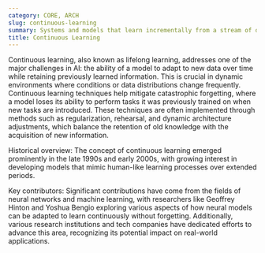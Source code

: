 ```yaml
---
category: CORE, ARCH
slug: continuous-learning
summary: Systems and models that learn incrementally from a stream of data, updating their knowledge without forgetting previous information.
title: Continuous Learning
---
```


Continuous learning, also known as lifelong learning, addresses one of the major challenges in AI: the ability of a model to adapt to new data over time while retaining previously learned information. This is crucial in dynamic environments where conditions or data distributions change frequently. Continuous learning techniques help mitigate catastrophic forgetting, where a model loses its ability to perform tasks it was previously trained on when new tasks are introduced. These techniques are often implemented through methods such as regularization, rehearsal, and dynamic architecture adjustments, which balance the retention of old knowledge with the acquisition of new information.

Historical overview: The concept of continuous learning emerged prominently in the late 1990s and early 2000s, with growing interest in developing models that mimic human-like learning processes over extended periods.

Key contributors: Significant contributions have come from the fields of neural networks and machine learning, with researchers like Geoffrey Hinton and Yoshua Bengio exploring various aspects of how neural models can be adapted to learn continuously without forgetting. Additionally, various research institutions and tech companies have dedicated efforts to advance this area, recognizing its potential impact on real-world applications.